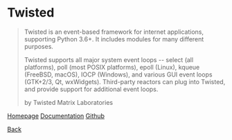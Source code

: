 # Twisted

> Twisted is an event-based framework for internet applications, supporting Python 3.6+. It includes modules for many different purposes. 
>
> Twisted supports all major system event loops -- select (all platforms), poll (most POSIX platforms), epoll (Linux), kqueue (FreeBSD, macOS), IOCP (Windows), and various GUI event loops (GTK+2/3, Qt, wxWidgets). Third-party reactors can plug into Twisted, and provide support for additional event loops.
>
> by Twisted Matrix Laboratories

[Homepage](https://twisted.org)
[Documentation](https://docs.twisted.org/en/stable/)
[Github](https://github.com/twisted/twisted)

[Back](01-this_was_before_and_thats_related.md)

